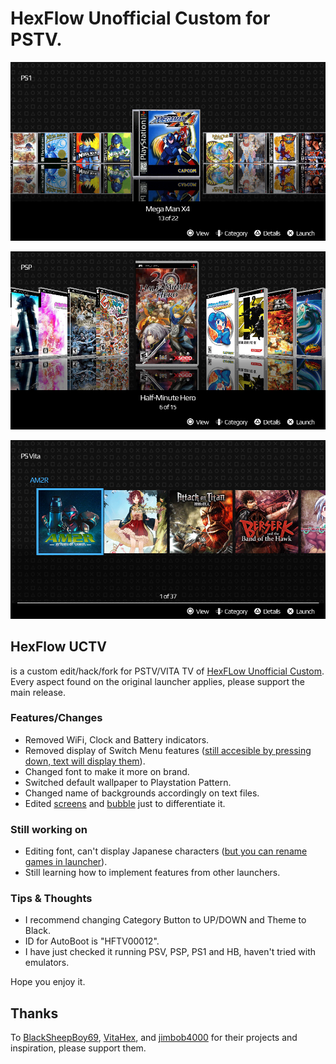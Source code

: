 # HexFlow Unofficial Custom for PSTV.
<p><img src="Screens/PS1 sample.png" width="900" title="PS1 sample."></p>
<p><img src="Screens/PSP sample.png" width="900" title="PSP sample."></p>
<p><img src="/Screens/Switch view without  options highlighted.png" width="900" title="PS VITA sample"></p>

## HexFlow UCTV
is a custom edit/hack/fork for PSTV/VITA TV of [HexFLow Unofficial Custom](https://github.com/BlackSheepBoy69/HexFlow-Launcher-Unofficial-Custom).
Every aspect found on the original launcher applies, please support the main release.

### Features/Changes
* Removed WiFi, Clock and Battery indicators.
* Removed display of Switch Menu features ([still accesible by pressing down, text will display them](https://github.com/royepi/HexFlow-UCTV/blob/main/Screens/Switch%20view%20with%20%20options%20highlighted.png?raw=true)).
* Changed font to make it more on brand.
* Switched default wallpaper to Playstation Pattern.
* Changed name of backgrounds accordingly on text files.
* Edited [screens](https://github.com/royepi/HexFlow-UCTV/blob/main/Screens/Launcher%20splash.png?raw=true) and [bubble](https://github.com/royepi/HexFlow-UCTV/blob/main/Screens/Bubble%20on%20main%20menu.png?raw=true) just to differentiate it.

### Still working on
* Editing font, can't display Japanese characters ([but you can rename games in launcher](https://github.com/royepi/HexFlow-UCTV/blob/main/Screens/Renamed%20Japanese%20game.png?raw=true)).
* Still learning how to implement features from other launchers.

### Tips & Thoughts
* I recommend changing Category Button to UP/DOWN and Theme to Black.
* ID for AutoBoot is "HFTV00012".
* I have just checked it running PSV, PSP, PS1 and HB, haven't tried with emulators.
  
<p>Hope you enjoy it.<p>

## Thanks
To [BlackSheepBoy69](https://github.com/BlackSheepBoy69), [VitaHex](https://github.com/VitaHEX-Games), and [jimbob4000](https://github.com/jimbob4000) for their projects and inspiration, please support them.
